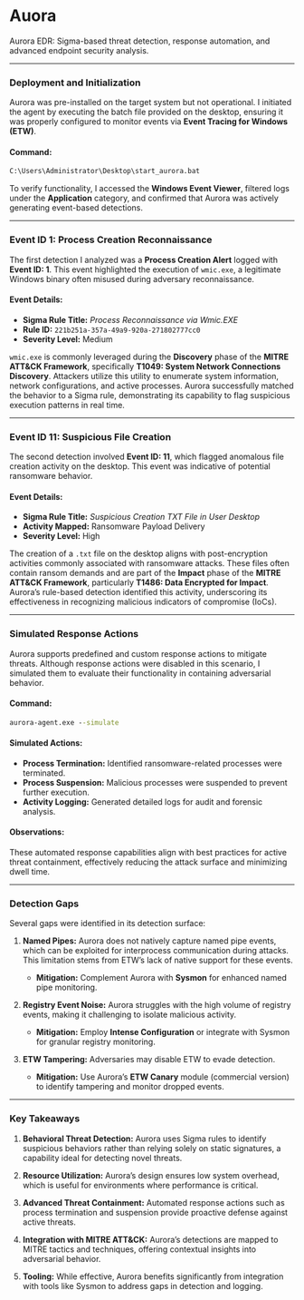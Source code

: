 # Auora
Aurora EDR: Sigma-based threat detection, response automation, and advanced endpoint security analysis.

---

### **Deployment and Initialization**

Aurora was pre-installed on the target system but not operational. I initiated the agent by executing the batch file provided on the desktop, ensuring it was properly configured to monitor events via **Event Tracing for Windows (ETW)**.

#### Command:
```cmd
C:\Users\Administrator\Desktop\start_aurora.bat
```

To verify functionality, I accessed the **Windows Event Viewer**, filtered logs under the **Application** category, and confirmed that Aurora was actively generating event-based detections.

---

### **Event ID 1: Process Creation Reconnaissance**

The first detection I analyzed was a **Process Creation Alert** logged with **Event ID: 1**. This event highlighted the execution of `wmic.exe`, a legitimate Windows binary often misused during adversary reconnaissance.

#### Event Details:
- **Sigma Rule Title:** *Process Reconnaissance via Wmic.EXE*
- **Rule ID:** `221b251a-357a-49a9-920a-271802777cc0`
- **Severity Level:** Medium


`wmic.exe` is commonly leveraged during the **Discovery** phase of the **MITRE ATT&CK Framework**, specifically **T1049: System Network Connections Discovery**. Attackers utilize this utility to enumerate system information, network configurations, and active processes. Aurora successfully matched the behavior to a Sigma rule, demonstrating its capability to flag suspicious execution patterns in real time.

---

### **Event ID 11: Suspicious File Creation**

The second detection involved **Event ID: 11**, which flagged anomalous file creation activity on the desktop. This event was indicative of potential ransomware behavior.

#### Event Details:
- **Sigma Rule Title:** *Suspicious Creation TXT File in User Desktop*
- **Activity Mapped:** Ransomware Payload Delivery
- **Severity Level:** High


The creation of a `.txt` file on the desktop aligns with post-encryption activities commonly associated with ransomware attacks. These files often contain ransom demands and are part of the **Impact** phase of the **MITRE ATT&CK Framework**, particularly **T1486: Data Encrypted for Impact**. Aurora’s rule-based detection identified this activity, underscoring its effectiveness in recognizing malicious indicators of compromise (IoCs).

---

### **Simulated Response Actions**

Aurora supports predefined and custom response actions to mitigate threats. Although response actions were disabled in this scenario, I simulated them to evaluate their functionality in containing adversarial behavior.

#### Command:
```cmd
aurora-agent.exe --simulate
```

#### Simulated Actions:
- **Process Termination:** Identified ransomware-related processes were terminated.
- **Process Suspension:** Malicious processes were suspended to prevent further execution.
- **Activity Logging:** Generated detailed logs for audit and forensic analysis.

#### Observations:
These automated response capabilities align with best practices for active threat containment, effectively reducing the attack surface and minimizing dwell time.

---

### **Detection Gaps**

Several gaps were identified in its detection surface:

1. **Named Pipes:**
   Aurora does not natively capture named pipe events, which can be exploited for interprocess communication during attacks. This limitation stems from ETW’s lack of native support for these events.
   - **Mitigation:** Complement Aurora with **Sysmon** for enhanced named pipe monitoring.

2. **Registry Event Noise:**
   Aurora struggles with the high volume of registry events, making it challenging to isolate malicious activity.
   - **Mitigation:** Employ **Intense Configuration** or integrate with Sysmon for granular registry monitoring.

3. **ETW Tampering:**
   Adversaries may disable ETW to evade detection.
   - **Mitigation:** Use Aurora’s **ETW Canary** module (commercial version) to identify tampering and monitor dropped events.

---

### **Key Takeaways**

1. **Behavioral Threat Detection:**
   Aurora uses Sigma rules to identify suspicious behaviors rather than relying solely on static signatures, a capability ideal for detecting novel threats.

2. **Resource Utilization:**
   Aurora’s  design ensures low system overhead, which is useful for environments where performance is critical.

3. **Advanced Threat Containment:**
   Automated response actions such as process termination and suspension provide proactive defense against active threats.

4. **Integration with MITRE ATT&CK:**
   Aurora’s detections are mapped to MITRE tactics and techniques, offering contextual insights into adversarial behavior.

5. **Tooling:**
   While effective, Aurora benefits significantly from integration with tools like Sysmon to address gaps in detection and logging.
